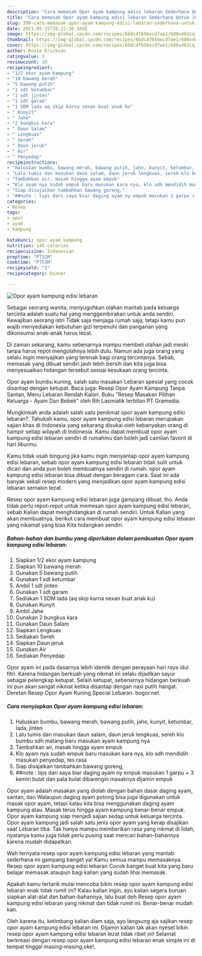 ```yaml
---
description: "Cara memasak Opor ayam kampung edisi lebaran Sederhana Untuk Jualan"
title: "Cara memasak Opor ayam kampung edisi lebaran Sederhana Untuk Jualan"
slug: 390-cara-memasak-opor-ayam-kampung-edisi-lebaran-sederhana-untuk-jualan
date: 2021-05-15T20:22:36.949Z
image: https://img-global.cpcdn.com/recipes/6bdc4f65becd7ae1/680x482cq70/opor-ayam-kampung-edisi-lebaran-foto-resep-utama.jpg
thumbnail: https://img-global.cpcdn.com/recipes/6bdc4f65becd7ae1/680x482cq70/opor-ayam-kampung-edisi-lebaran-foto-resep-utama.jpg
cover: https://img-global.cpcdn.com/recipes/6bdc4f65becd7ae1/680x482cq70/opor-ayam-kampung-edisi-lebaran-foto-resep-utama.jpg
author: Roxie Erickson
ratingvalue: 3
reviewcount: 10
recipeingredient:
- "1/2 ekor ayam kampung"
- "10 bawang merah"
- "5 bawang putih"
- "1 sdt ketumbar"
- "1 sdt jinten"
- "1 sdt garam"
- "1 SDM lada aq skip karna sexan buat anak ku"
- " Kunyit"
- " Jahe"
- "2 bungkus kara"
- " Daun Salam"
- " Lengkuas"
- " Sereh"
- " Daun jeruk"
- " Air"
- " Penyedap"
recipeinstructions:
- "Haluskan bumbu, bawang merah, bawang putih, jahe, kunyit, ketumbar, lada, jinten"
- "Lalu tumis dan masukan daun salam, daun jeruk lengkuas, sereh klo bumbu sdh matang baru masukan ayam kampung nya"
- "Tambahkan air, masak hingga ayam empuk"
- "Klo ayam nya sudah empuk baru masukan kara nya, klo sdh mendidih masukan penyedap, tes rasa"
- "Siap disajaikan tambahkan bawang goreng,"
- "##note : tips dari saya biar daging ayam ny empuk masukan 1 garpu + 3 kemiri bulat dan pala bulat dibarengin masaknya dijamin empuk"
categories:
- Resep
tags:
- opor
- ayam
- kampung

katakunci: opor ayam kampung 
nutrition: 145 calories
recipecuisine: Indonesian
preptime: "PT31M"
cooktime: "PT53M"
recipeyield: "1"
recipecategory: Dinner

---
```



![Opor ayam kampung edisi lebaran](https://img-global.cpcdn.com/recipes/6bdc4f65becd7ae1/680x482cq70/opor-ayam-kampung-edisi-lebaran-foto-resep-utama.jpg)

Sebagai seorang wanita, menyuguhkan olahan mantab pada keluarga tercinta adalah suatu hal yang menggembirakan untuk anda sendiri. Kewajiban seorang istri Tidak saja menjaga rumah saja, tetapi kamu pun wajib menyediakan kebutuhan gizi terpenuhi dan panganan yang dikonsumsi anak-anak harus lezat.

Di zaman  sekarang, kamu sebenarnya mampu membeli olahan jadi meski tanpa harus repot mengolahnya lebih dulu. Namun ada juga orang yang selalu ingin menyajikan yang terenak bagi orang tercintanya. Sebab, memasak yang dibuat sendiri jauh lebih bersih dan kita juga bisa menyesuaikan hidangan tersebut sesuai kesukaan orang tercinta. 

Opor ayam bumbu kuning, salah satu masakan Lebaran spesial yang cocok disantap dengan ketupat. Baca juga: Resep Opor Ayam Kampung Tanpa Santan, Menu Lebaran Rendah Kalori. Buku &#34;Resep Masakan Pilihan Keluarga - Ayam Dan Bebek&#34; oleh Rih Lasmiatik terbitan PT Gramedia.

Mungkinkah anda adalah salah satu penikmat opor ayam kampung edisi lebaran?. Tahukah kamu, opor ayam kampung edisi lebaran merupakan sajian khas di Indonesia yang sekarang disukai oleh kebanyakan orang di hampir setiap wilayah di Indonesia. Kamu dapat membuat opor ayam kampung edisi lebaran sendiri di rumahmu dan boleh jadi camilan favorit di hari liburmu.

Kamu tidak usah bingung jika kamu ingin menyantap opor ayam kampung edisi lebaran, sebab opor ayam kampung edisi lebaran tidak sulit untuk dicari dan anda pun boleh membuatnya sendiri di rumah. opor ayam kampung edisi lebaran bisa dibuat dengan beragam cara. Saat ini ada banyak sekali resep modern yang menjadikan opor ayam kampung edisi lebaran semakin lezat.

Resep opor ayam kampung edisi lebaran juga gampang dibuat, lho. Anda tidak perlu repot-repot untuk memesan opor ayam kampung edisi lebaran, sebab Kalian dapat menghidangkan di rumah sendiri. Untuk Kalian yang akan membuatnya, berikut cara membuat opor ayam kampung edisi lebaran yang nikamat yang bisa Kita hidangkan sendiri.

<!--inarticleads1-->

##### Bahan-bahan dan bumbu yang diperlukan dalam pembuatan Opor ayam kampung edisi lebaran:

1. Siapkan 1/2 ekor ayam kampung
1. Siapkan 10 bawang merah
1. Gunakan 5 bawang putih
1. Gunakan 1 sdt ketumbar
1. Ambil 1 sdt jinten
1. Gunakan 1 sdt garam
1. Sediakan 1 SDM lada (aq skip karna sexan buat anak ku)
1. Gunakan  Kunyit
1. Ambil  Jahe
1. Gunakan 2 bungkus kara
1. Gunakan  Daun Salam
1. Siapkan  Lengkuas
1. Sediakan  Sereh
1. Siapkan  Daun jeruk
1. Gunakan  Air
1. Sediakan  Penyedap


Opor ayam ini pada dasarnya lebih identik dengan perayaan hari raya idul fitri. Karena hidangan berkuah yang nikmat ini selalu dijadikan sayur sebagai pelengkap ketupat. Selain ketupat, sebenarnya hidangan berkuah ini pun akan sangat nikmat ketika disantap dengan nasi putih hangat. Deretan Resep Opor Ayam Kuning Special Lebaran. bogor.net. 

<!--inarticleads2-->

##### Cara menyiapkan Opor ayam kampung edisi lebaran:

1. Haluskan bumbu, bawang merah, bawang putih, jahe, kunyit, ketumbar, lada, jinten
1. Lalu tumis dan masukan daun salam, daun jeruk lengkuas, sereh klo bumbu sdh matang baru masukan ayam kampung nya
1. Tambahkan air, masak hingga ayam empuk
1. Klo ayam nya sudah empuk baru masukan kara nya, klo sdh mendidih masukan penyedap, tes rasa
1. Siap disajaikan tambahkan bawang goreng,
1. ##note : tips dari saya biar daging ayam ny empuk masukan 1 garpu + 3 kemiri bulat dan pala bulat dibarengin masaknya dijamin empuk


Opor ayam adalah masakan yang diolah dengan bahan dasar daging ayam, santan, dan Walaupun daging ayam potong bisa juga digunakan untuk masak opor ayam, tetapi kalau kita bisa menggunakan daging ayam kampung atau. Masak terus hingga ayam kampung benar-benar empuk. Opor ayam kampung siap menjadi sajian sedap untuk keluarga tercinta. Opor ayam kampung jadi salah satu jenis opor ayam yang kerap disajikan saat Lebaran tiba. Tak hanya mampu memberikan rasa yang nikmat di lidah, nyatanya kamu juga tidak perlu pusing saat mencari bahan-bahannya karena mudah didapatkan. 

Wah ternyata resep opor ayam kampung edisi lebaran yang mantab sederhana ini gampang banget ya! Kamu semua mampu memasaknya. Resep opor ayam kampung edisi lebaran Cocok banget buat kita yang baru belajar memasak ataupun bagi kalian yang sudah lihai memasak.

Apakah kamu tertarik mulai mencoba bikin resep opor ayam kampung edisi lebaran enak tidak rumit ini? Kalau kalian ingin, ayo kalian segera buruan siapkan alat-alat dan bahan-bahannya, lalu buat deh Resep opor ayam kampung edisi lebaran yang nikmat dan tidak rumit ini. Benar-benar mudah kan. 

Oleh karena itu, ketimbang kalian diam saja, ayo langsung aja sajikan resep opor ayam kampung edisi lebaran ini. Dijamin kalian tak akan nyesel bikin resep opor ayam kampung edisi lebaran lezat tidak ribet ini! Selamat berkreasi dengan resep opor ayam kampung edisi lebaran enak simple ini di tempat tinggal masing-masing,oke!.

